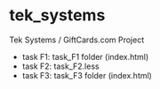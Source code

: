 tek_systems
===========

Tek Systems / GiftCards.com Project

- task F1: task_F1 folder (index.html)
- task F2: task_F2.less
- task F3: task_F3 folder (index.html)
